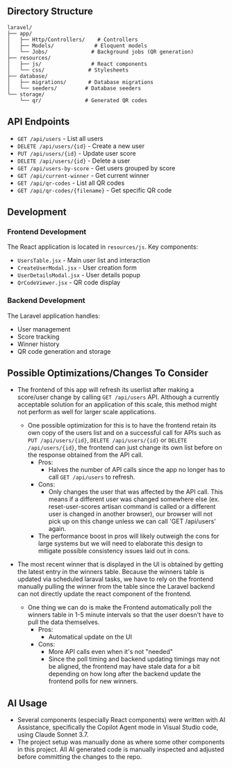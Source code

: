## Directory Structure

```
laravel/
├── app/
│   ├── Http/Controllers/    # Controllers
│   ├── Models/             # Eloquent models
│   └── Jobs/              # Background jobs (QR generation)
├── resources/
│   ├── js/                # React components
│   └── css/              # Stylesheets
├── database/
│   ├── migrations/       # Database migrations
│   └── seeders/         # Database seeders
└── storage/
    └── qr/              # Generated QR codes
```

## API Endpoints

- `GET /api/users` - List all users
- `DELETE /api/users/{id}` - Create a new user
- `PUT /api/users/{id}` - Update user score
- `DELETE /api/users/{id}` - Delete a user
- `GET /api/users-by-score` - Get users grouped by score
- `GET /api/current-winner` - Get current winner
- `GET /api/qr-codes` - List all QR codes
- `GET /api/qr-codes/{filename}` - Get specific QR code

## Development

### Frontend Development
The React application is located in `resources/js`. Key components:
- `UsersTable.jsx` - Main user list and interaction
- `CreateUserModal.jsx` - User creation form
- `UserDetailsModal.jsx` - User details popup
- `QrCodeViewer.jsx` - QR code display

### Backend Development
The Laravel application handles:
- User management
- Score tracking
- Winner history
- QR code generation and storage

## Possible Optimizations/Changes To Consider
- The frontend of this app will refresh its userlist after making a score/user change by calling `GET /api/users` API. Although a currently acceptable solution for an application of this scale, this method might not perform as well for larger scale applications.

    - One possible optimization for this is to have the frontend retain its own copy of the users list and on a successful call for APIs such as `PUT /api/users/{id}`, `DELETE /api/users/{id}` or `DELETE /api/users/{id}`, the frontend can just change its own list before on the response obtained from the API call.
        - Pros:
            - Halves the number of API calls since the app no longer has to call `GET /api/users` to refresh.
        - Cons:
            - Only changes the user that was affected by the API call. This means if a different user was changed somewhere else (ex. reset-user-scores artisan command is called or a different user is changed in another browser), our browser will not pick up on this change unless we can call 'GET /api/users' again.
        - The performance boost in pros will likely outweigh the cons for large systems but we will need to elaborate this design to mitigate possible consistency issues laid out in cons.

- The most recent winner that is displayed in the UI is obtained by getting the latest entry in the winners table. Because the winners table is updated via scheduled laraval tasks, we have to rely on the frontend manually pulling the winner from the table since the Laravel backend can not directly update the react component of the frontend.
    - One thing we can do is make the Frontend automatically poll the winners table in 1-5 minute intervals so that the user doesn't have to pull the data themselves.
        - Pros:
            - Automatical update on the UI
        - Cons:
            - More API calls even when it's not "needed"
            - Since the poll timing and backend updating timings may not be aligned, the frontend may have stale data for a bit depending on how long after the backend update the frontend polls for new winners.

## AI Usage
- Several components (especially React components) were written with AI Assistance, specifically the Copilot Agent mode in Visual Studio code, using Claude Sonnet 3.7.
- The project setup was manually done as where some other components in this project. All AI generated code is manually inspected and adjusted before committing the changes to the repo.